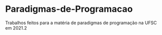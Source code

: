 # Paradigmas-de-Programacao
Trabalhos feitos para a matéria de paradigmas de programação na UFSC em 2021.2
